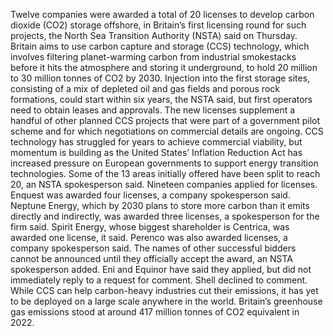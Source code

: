 Twelve companies were awarded a total of 20 licenses to develop carbon dioxide (CO2) storage offshore, in Britain’s first licensing round for such projects, the North Sea Transition Authority (NSTA) said on Thursday.
Britain aims to use carbon capture and storage (CCS) technology, which involves filtering planet-warming carbon from industrial smokestacks before it hits the atmosphere and storing it underground, to hold 20 million to 30 million tonnes of CO2 by 2030.
Injection into the first storage sites, consisting of a mix of depleted oil and gas fields and porous rock formations, could start within six years, the NSTA said, but first operators need to obtain leases and approvals.
The new licenses supplement a handful of other planned CCS projects that were part of a government pilot scheme and for which negotiations on commercial details are ongoing.
CCS technology has struggled for years to achieve commercial viability, but momentum is building as the United States’ Inflation Reduction Act has increased pressure on European governments to support energy transition technologies.
Some of the 13 areas initially offered have been split to reach 20, an NSTA spokesperson said.
Nineteen companies applied for licenses.
Enquest was awarded four licenses, a company spokesperson said.
Neptune Energy, which by 2030 plans to store more carbon than it emits directly and indirectly, was awarded three licenses, a spokesperson for the firm said.
Spirit Energy, whose biggest shareholder is Centrica, was awarded one license, it said. Perenco was also awarded licenses, a company spokesperson said.
The names of other successful bidders cannot be announced until they officially accept the award, an NSTA spokesperson added. Eni and Equinor have said they applied, but did not immediately reply to a request for comment. Shell declined to comment.
While CCS can help carbon-heavy industries cut their emissions, it has yet to be deployed on a large scale anywhere in the world.
Britain’s greenhouse gas emissions stood at around 417 million tonnes of CO2 equivalent in 2022.